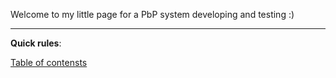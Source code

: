 Welcome to my little page for a PbP system developing and testing :)

____


**Quick rules**:




[Table of contensts](v3/contents.md)
